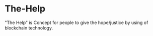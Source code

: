 # The-Help
"The Help" is Concept for people to give the hope/justice by using of blockchain technology. 
